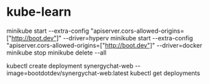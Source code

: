 # kube-learn
minikube start --extra-config "apiserver.cors-allowed-origins=["http://boot.dev"]" --driver=hyperv 
minikube start --extra-config "apiserver.cors-allowed-origins=["http://boot.dev"]" --driver=docker
minikube stop
minikube delete --all


kubectl create deployment synergychat-web --image=bootdotdev/synergychat-web:latest
kubectl get deployments

